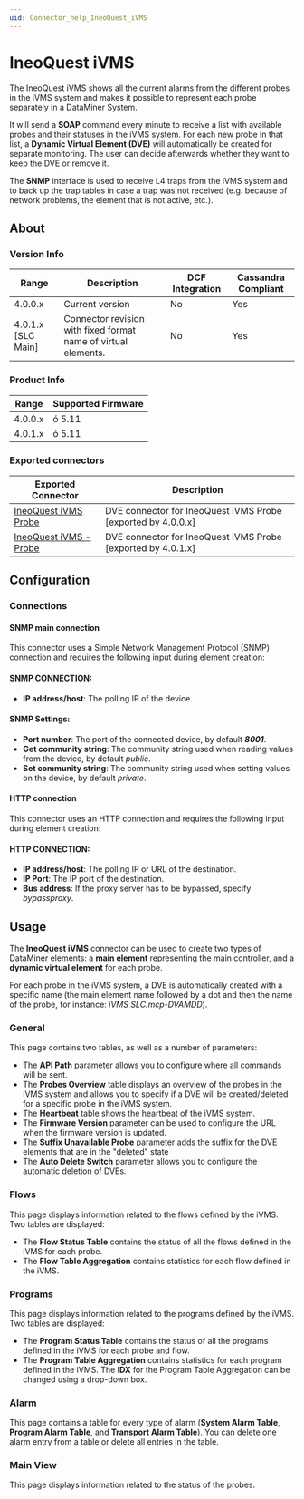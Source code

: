 ```yaml
---
uid: Connector_help_IneoQuest_iVMS
---
```


# IneoQuest iVMS

The IneoQuest iVMS shows all the current alarms from the different probes in the iVMS system and makes it possible to represent each probe separately in a DataMiner System.

It will send a **SOAP** command every minute to receive a list with available probes and their statuses in the iVMS system. For each new probe in that list, a **Dynamic Virtual Element (DVE)** will automatically be created for separate monitoring. The user can decide afterwards whether they want to keep the DVE or remove it.

The **SNMP** interface is used to receive L4 traps from the iVMS system and to back up the trap tables in case a trap was not received (e.g. because of network problems, the element that is not active, etc.).

## About

### Version Info

| **Range**            | **Description**                                                | **DCF Integration** | **Cassandra Compliant** |
|----------------------|----------------------------------------------------------------|---------------------|-------------------------|
| 4.0.0.x              | Current version                                                | No                  | Yes                     |
| 4.0.1.x [SLC Main]   | Connector revision with fixed format name of virtual elements. | No                  | Yes                     |

### Product Info

| Range     | Supported Firmware     |
|-----------|------------------------|
| 4.0.0.x   | ó 5.11                 |
| 4.0.1.x   | ó 5.11                 |

### Exported connectors

| **Exported Connector**                                                 | **Description**                                                |
|------------------------------------------------------------------------|----------------------------------------------------------------|
| [IneoQuest iVMS Probe](xref:Connector_help_IneoQuest_iVMS_Probe)   | DVE connector for IneoQuest iVMS Probe \[exported by 4.0.0.x\] |
| [IneoQuest iVMS - Probe](xref:Connector_help_IneoQuest_iVMS_Probe) | DVE connector for IneoQuest iVMS Probe \[exported by 4.0.1.x\] |

## Configuration

### Connections

#### SNMP main connection

This connector uses a Simple Network Management Protocol (SNMP) connection and requires the following input during element creation:

#### SNMP CONNECTION:

- **IP address/host**: The polling IP of the device.

#### SNMP Settings:

- **Port number**: The port of the connected device, by default ***8001***.
- **Get community string**: The community string used when reading values from the device, by default *public*.
- **Set community string**: The community string used when setting values on the device, by default *private*.

#### HTTP connection

This connector uses an HTTP connection and requires the following input during element creation:

#### HTTP CONNECTION:

- **IP address/host**: The polling IP or URL of the destination.
- **IP Port**: The IP port of the destination.
- **Bus address**: If the proxy server has to be bypassed, specify *bypassproxy*.

## Usage

The **IneoQuest iVMS** connector can be used to create two types of DataMiner elements: a **main element** representing the main controller, and a **dynamic virtual element** for each probe.

For each probe in the iVMS system, a DVE is automatically created with a specific name (the main element name followed by a dot and then the name of the probe, for instance: *iVMS SLC.mcp-DVAMDD*).

### General

This page contains two tables, as well as a number of parameters:

- The **API Path** parameter allows you to configure where all commands will be sent.
- The **Probes Overview** table displays an overview of the probes in the iVMS system and allows you to specify if a DVE will be created/deleted for a specific probe in the iVMS system.
- The **Heartbeat** table shows the heartbeat of the iVMS system.
- The **Firmware Version** parameter can be used to configure the URL when the firmware version is updated.
- The **Suffix Unavailable Probe** parameter adds the suffix for the DVE elements that are in the "deleted" state
- The **Auto Delete Switch** parameter allows you to configure the automatic deletion of DVEs.

### Flows

This page displays information related to the flows defined by the iVMS. Two tables are displayed:

- The **Flow Status Table** contains the status of all the flows defined in the iVMS for each probe.
- The **Flow Table Aggregation** contains statistics for each flow defined in the iVMS.

### Programs

This page displays information related to the programs defined by the iVMS. Two tables are displayed:

- The **Program Status Table** contains the status of all the programs defined in the iVMS for each probe and flow.
- The **Program Table Aggregation** contains statistics for each program defined in the iVMS. The **IDX** for the Program Table Aggregation can be changed using a drop-down box.

### Alarm

This page contains a table for every type of alarm (**System Alarm Table**, **Program Alarm Table**, and **Transport Alarm Table**). You can delete one alarm entry from a table or delete all entries in the table.

### Main View

This page displays information related to the status of the probes.
